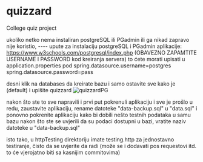 # quizzard
College quiz project


ukoliko netko nema instaliran postgreSQL ili PGadmin ili ga nikad zapravo nije koristio, ---- upute za instalaciju postgreSQL i PGadmin aplikacije: https://www.w3schools.com/postgresql/index.php
(OBAVEZNO ZAPAMTITE USERNAME I PASSWORD kod kreiranja servera)
to ćete morati upisati u application.properties pod 
spring.datasource.username=postgres
spring.datasource.password=pass

desni klik na databases da kreirate bazu i samo ostavite sve kako je (default) i upišite quizzard
![quizzardPG](https://github.com/user-attachments/assets/c84e4452-e54b-4880-b91c-5eacb8640482)

nakon što ste to sve napravili i prvi put pokrenuli aplikaciju i sve je prošlo u redu, zaustavite aplikaciju, rename datoteke "data-backup.sql" u "data.sql" i ponovno pokrenite aplikaciju kako bi dobili nešto testnih podataka u samu bazu nakon što ste se uvjerili da su podaci dostupni u bazi, vratite naziv datoteke u "data-backup.sql"

isto tako, u httpTesting direktoriju imate testing.http za jednostavno testiranje, čisto da se uvjerite da radi (može se i dodavati pos requestovi itd. to će vjerojatno biti sa kasnijim commitovima)
